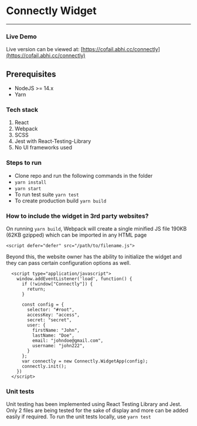 # Connectly Widget

---

### Live Demo
Live version can be viewed at: [https://cofail.abhi.cc/connectly](https://cofail.abhi.cc/connectly)

## Prerequisites
* NodeJS >= 14.x
* Yarn


### Tech stack

1. React
2. Webpack
3. SCSS
4. Jest with React-Testing-Library
5. No UI frameworks used

### Steps to run
* Clone repo and run the following commands in the folder
* `yarn install`
* `yarn start`
* To run test suite `yarn test`
* To create production build `yarn build`

### How to include the widget in 3rd party websites?

On running `yarn build`, Webpack will create a single minified JS file 190KB (62KB gzipped) which can be imported in any HTML page 

```
<script defer="defer" src="/path/to/filename.js">
```

Beyond this, the website owner has the ability to initialize the widget and they can pass certain configuration options as well.

```
  <script type="application/javascript">
    window.addEventListener('load', function() {
      if (!window["Connectly"]) {
        return;
      }

      const config = {
        selector: "#root",
        accessKey: "access",
        secret: "secret",
        user: {
          firstName: "John",
          lastName: "Doe",
          email: "johndoe@gmail.com",
          username: "john222",
        }
      };
      var connectly = new Connectly.WidgetApp(config);
      connectly.init();
    })
  </script>

```

### Unit tests

Unit testing has been implemented using React Testing Library and Jest. Only 2 files are being tested for the sake of display and more can be added easily if required. To run the unit tests locally, use `yarn test`
